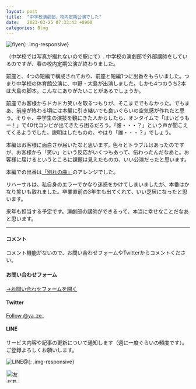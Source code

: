 ```yaml
---
layout: post
title:  "中学校演劇部、校内定期公演でした"
date:   2023-03-25 07:33:43 +0900
categories: Blog
---
```


![flyer]({{site.baseurl}}/img/20230325_01.jpeg){: .img-responsive}

（中学校では写真が撮れないので駅にて）. 
中学校の演劇部で外部講師をしているのですが、春の校内定期公演が終わりました。

前座と、4つの短編で構成されており、前座と短編1つに出番をもらいました。つまり中学校の体育館公演に、中野・大島が出演しました。しかも4つのうち2本は大島の脚本。こんなにありがたいことがあるでしょうか。

前座でお客様からドカドカ笑いを取るつもりが、そこまででもなかった。でもまあ、前座が終わる頃には本編に引き継いでも良いぐらいの空気感が作れたと思う。そりゃ、中学生の演技を観にきた人からしたら、オンタイムで「はいどうもー！」で40代コンビが出てきたら困るだろう。「誰・・・？」という声が聞こえてくるようでした。説明はしたものの、やはり「誰・・・？」でしょう。

本編はお客様に面白さが届いたなと思います。色々とトラブルはあったのですが、お客様から「笑い」という反応がいくつもあって、伝わったんだなあと。お客様に届けるというところに課題は見えたものの、いい公演だったと思います。

本編での出番は[「別れの曲」](https://www.gekidandarui.com/text/005-ryusei/wakare/)のアレンジでした。  


リハーサルは、私自身のエラーでかなり迷惑をかけてしまいましたが、本番はかなり笑いも取れました。卒業直前の3年生も出てくれて、いい芝居になったと思います。

来年も担当する予定です。演劇部の講師ができるって、本当に幸せなことだなあと思います。




---
#### コメント
コメント機能がないので、お問い合わせフォームやTwitterからコメントください。

#### お問い合わせフォーム
[→お問い合わせフォームを開く]({{site.baseurl}}/docs/contact/)

#### Twitter

<a href="https://twitter.com/ya_ze_?ref_src=twsrc%5Etfw" class="twitter-follow-button" data-show-count="false">Follow @ya_ze_</a><script async src="https://platform.twitter.com/widgets.js" charset="utf-8"></script>


#### LINE

サービス内容や記事の更新について通知します（週に一度ぐらいの頻度です）。
ご登録よろしくお願いします。

![LINE@]({{site.baseurl}}/img/lineat.png){: .img-responsive}

<a href="https://line.me/R/ti/p/%40tqt3140x"><img height="36" border="0" alt="友だち追加" src="https://scdn.line-apps.com/n/line_add_friends/btn/ja.png"></a>
